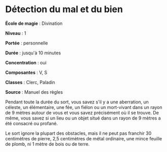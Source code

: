 # Détection du mal et du bien

**École de magie** : Divination

**Niveau** : 1

**Portée** : personnelle

**Durée** : jusqu'à 10 minutes

**Concentration** : oui

**Composantes** : V, S

**Classes** : Clerc, Paladin

**Source** : Manuel des règles

Pendant toute la durée du sort, vous savez s'il y a une aberration, un céleste, un élémentaire, une fée, un fiélon ou un mort-vivant dans un rayon de 9 mètres autour de vous et vous savez précisément où il se trouve. De même, vous savez si un lieu ou un objet situé dans un rayon de 9 mètres a été consacré ou profané.

Le sort ignore la plupart des obstacles, mais il ne peut pas franchir 30 centimètres de pierre, 2,5 centimètres de métal ordinaire, une mince feuille de plomb, ni 1 mètre de bois ou de terre.
